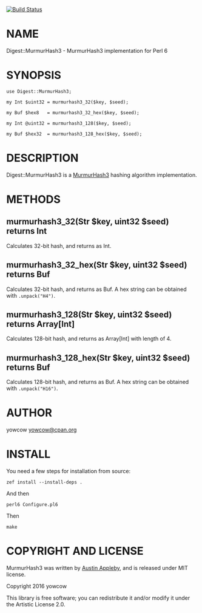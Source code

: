 [![Build Status](https://travis-ci.org/yowcow/p6-Digest-MurmurHash3.svg?branch=master)](https://travis-ci.org/yowcow/p6-Digest-MurmurHash3)

NAME
====

Digest::MurmurHash3 - MurmurHash3 implementation for Perl 6

SYNOPSIS
========

    use Digest::MurmurHash3;

    my Int $uint32 = murmurhash3_32($key, $seed);

    my Buf $hex8   = murmurhash3_32_hex($key, $seed);

    my Int @uint32 = murmurhash3_128($key, $seed);

    my Buf $hex32  = murmurhash3_128_hex($key, $seed);

DESCRIPTION
===========

Digest::MurmurHash3 is a [MurmurHash3](https://github.com/aappleby/smhasher) hashing algorithm implementation.

METHODS
=======

murmurhash3_32(Str $key, uint32 $seed) returns Int
--------------------------------------------------

Calculates 32-bit hash, and returns as Int.

murmurhash3_32_hex(Str $key, uint32 $seed) returns Buf
------------------------------------------------------

Calculates 32-bit hash, and returns as Buf. A hex string can be obtained with `.unpack("H4")`.

murmurhash3_128(Str $key, uint32 $seed) returns Array[Int]
----------------------------------------------------------

Calculates 128-bit hash, and returns as Array[Int] with length of 4.

murmurhash3_128_hex(Str $key, uint32 $seed) returns Buf
-------------------------------------------------------

Calculates 128-bit hash, and returns as Buf. A hex string can be obtained with `.unpack("H16")`.

AUTHOR
======

yowcow <yowcow@cpan.org>

INSTALL
=======

You need a few steps for installation from source:

    zef install --install-deps .
    
And then

    perl6 Configure.pl6
    
Then 

    make
    


COPYRIGHT AND LICENSE
=====================

MurmurHash3 was written by [Austin Appleby](https://github.com/aappleby), and is released under MIT license.

Copyright 2016 yowcow

This library is free software; you can redistribute it and/or modify it under the Artistic License 2.0.
